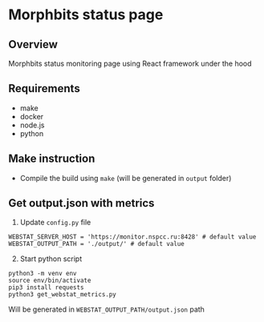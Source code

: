 # Morphbits status page

## Overview

Morphbits status monitoring page using React framework under the hood

## Requirements

- make
- docker
- node.js
- python

## Make instruction
* Compile the build using `make` (will be generated in `output` folder)

## Get output.json with metrics
1. Update `config.py` file
```
WEBSTAT_SERVER_HOST = 'https://monitor.nspcc.ru:8428' # default value
WEBSTAT_OUTPUT_PATH = './output/' # default value
```
2. Start python script
```
python3 -m venv env
source env/bin/activate
pip3 install requests
python3 get_webstat_metrics.py
```
Will be generated in `WEBSTAT_OUTPUT_PATH/output.json` path